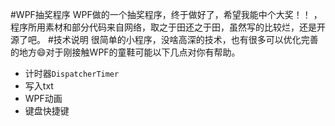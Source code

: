 #WPF抽奖程序
WPF做的一个抽奖程序，终于做好了，希望我能中个大奖！！ ，程序所用素材和部分代码来自网络，取之于田还之于田，虽然写的比较烂，还是开源了吧。
#技术说明
很简单的小程序，没啥高深的技术，也有很多可以优化完善的地方:smile:对于刚接触WPF的童鞋可能以下几点对你有帮助。
- 计时器`DispatcherTimer`
- 写入txt
- WPF动画
- 键盘快捷键
